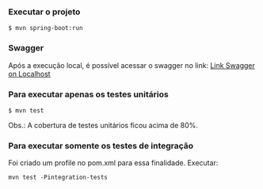 
### Executar o projeto

```
$ mvn spring-boot:run
```

### Swagger
Após a execução local, é possível acessar o swagger no link:
[Link Swagger on Localhost](https://localhost:8080/swagger-ui/index.html)

### Para executar apenas os testes unitários
```
$ mvn test
```
Obs.: A cobertura de testes unitários ficou acima de 80%.

### Para executar somente os testes de integração
Foi criado um profile no pom.xml para essa finalidade. Executar:
```
mvn test -Pintegration-tests
```